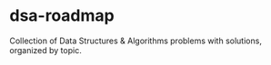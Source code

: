# dsa-roadmap
Collection of Data Structures &amp; Algorithms problems with solutions, organized by topic.
